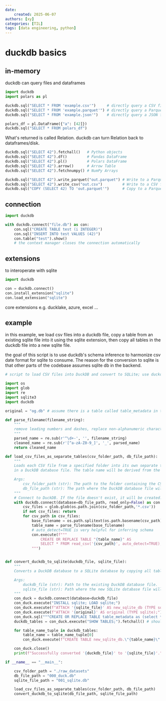 ```yaml
---
date:
    created: 2025-06-07
authors: [xy]
categories: [TIL]
tags: [data engineering, python]
---
```


# duckdb basics
<!-- more -->
## in-memory

duckdb can query files and dataframes

```py
import duckdb
import polars as pl

duckdb.sql("SELECT * FROM 'example.csv'")     # directly query a CSV file
duckdb.sql("SELECT * FROM 'example.parquet'") # directly query a Parquet file
duckdb.sql("SELECT * FROM 'example.json'")    # directly query a JSON file

polars_df = pl.DataFrame({"a": [42]})
duckdb.sql("SELECT * FROM polars_df")
```

What's returned is called Relation. duckdb can turn Relation back to dataframes/disk.

```py
duckdb.sql("SELECT 42").fetchall()   # Python objects
duckdb.sql("SELECT 42").df()         # Pandas DataFrame
duckdb.sql("SELECT 42").pl()         # Polars DataFrame
duckdb.sql("SELECT 42").arrow()      # Arrow Table
duckdb.sql("SELECT 42").fetchnumpy() # NumPy Arrays

duckdb.sql("SELECT 42").write_parquet("out.parquet") # Write to a Parquet file
duckdb.sql("SELECT 42").write_csv("out.csv")         # Write to a CSV file
duckdb.sql("COPY (SELECT 42) TO 'out.parquet'")      # Copy to a Parquet file
```

## connection

```py
import duckdb

with duckdb.connect("file.db") as con:
    con.sql("CREATE TABLE test (i INTEGER)")
    con.sql("INSERT INTO test VALUES (42)")
    con.table("test").show()
    # the context manager closes the connection automatically
```

## extensions

to interoperate with sqlite 

```py
import duckdb

con = duckdb.connect()
con.install_extension("sqlite")
con.load_extension("sqlite")
```

core extensions e.g. ducklake, azure, excel ...


## example 

in this example, we load csv files into a duckdb file, copy a table from an existing sqlite file into it using the 
sqlite extension, then copy all tables in the duckdb file into a new sqlite file. 

the goal of this script is to use duckdb's schema inference to harmonize csv date format for sqlite to consume. The reason for the conversion to sqlite is that other parts of the codebase assumes sqlite db in the backend.   



```py
# script to load CSV files into DuckDB and convert to SQLite; use duckdb's schema inference.

import os
import glob
import re
import sqlite3
import duckdb

original = "og.db" # assume there is a table called table_metadata in the db

def parse_filename(filename_string):
    """
    remove leading numbers and dashes, replace non-alphanumeric characters by underscores.
    """
    parsed_name = re.sub(r'^\d+-', '', filename_string)
    cleaned_name = re.sub(r'[^a-zA-Z0-9_]', '_', parsed_name)
    return cleaned_name

def load_csv_files_as_separate_tables(csv_folder_path, db_file_path):
    """
    Loads each CSV file from a specified folder into its own separate table
    in a DuckDB database file. The table name will be derived from the CSV filename.

    Args:
        csv_folder_path (str): The path to the folder containing the CSV files.
        db_file_path (str): The path where the DuckDB database file will be created/stored.
    """
    # Connect to DuckDB. If the file doesn't exist, it will be created.
    with duckdb.connect(database=db_file_path, read_only=False) as con:
        csv_files = glob.glob(os.path.join(csv_folder_path,'*.csv'))
        if not csv_files: return
        for csv_path in csv_files:
            base_filename = os.path.splitext(os.path.basename(csv_path))[0]
            table_name = parse_filename(base_filename)            
            # auto_detect=TRUE is very helpful for inferring schema
            con.execute(f"""
                CREATE OR REPLACE TABLE "{table_name}" AS
                SELECT * FROM read_csv('{csv_path}', auto_detect=TRUE);
            """)


def convert_duckdb_to_sqlite(duckdb_file, sqlite_file):
    """
    Converts a DuckDB database to a SQLite database by copying all tables.

    Args:
        duckdb_file (str): Path to the existing DuckDB database file.
        sqlite_file (str): Path where the new SQLite database file will be created.
    """
    con_duck = duckdb.connect(database=duckdb_file)
    con_duck.execute("INSTALL sqlite; LOAD sqlite;")
    con_duck.execute(f"ATTACH '{sqlite_file}' AS new_sqlite_db (TYPE sqlite);") # empty 
    con_duck.execute(f"ATTACH '{original}' AS original (TYPE sqlite);") # contains table_metadata
    con_duck.sql("""CREATE OR REPLACE TABLE table_metadata as (select * from original.table_metadata)""")
    duckdb_tables = con_duck.execute("SHOW TABLES;").fetchall() # should see table_metadata in it

    for table_name_tuple in duckdb_tables:
        table_name = table_name_tuple[0]
        con_duck.execute(f"CREATE TABLE new_sqlite_db.\"{table_name}\" AS SELECT * FROM \"{table_name}\";")

    con_duck.close()
    print(f"Successfully converted '{duckdb_file}' to '{sqlite_file}'.")

if __name__ == "__main__":

    csv_folder_path = "./raw_datasets"  
    db_file_path = "000_duck.db"  
    sqlite_file_path = "001_sqlite.db"

    load_csv_files_as_separate_tables(csv_folder_path, db_file_path)
    convert_duckdb_to_sqlite(db_file_path, sqlite_file_path)
```